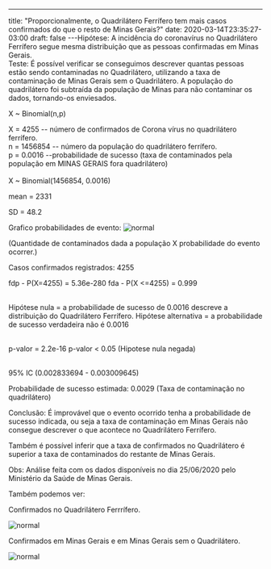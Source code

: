 ---
title: "Proporcionalmente, o Quadrilátero Ferrífero tem mais casos confirmados do que o resto de Minas Gerais?"
date: 2020-03-14T23:35:27-03:00
draft: false
---Hipótese:
A incidência do coronavírus no Quadrilátero Ferrífero segue mesma distribuição que as pessoas confirmadas em Minas Gerais.<br>
Teste:
É possível verificar se conseguimos descrever quantas pessoas estão sendo contaminadas no Quadrilátero, utilizando a taxa de contaminação de Minas Gerais sem o Quadrilátero.
A população do quadrilátero foi subtraída da população de Minas para não contaminar os dados, tornando-os enviesados.

X ~ Binomial(n,p)

X = 4255 -- número de confirmados de Corona vírus no quadrilátero
ferrífero.<br>
n = 1456854 -- número da população do quadrilátero ferrífero.<br>
p = 0.0016 --probabilidade de sucesso (taxa de contaminados pela população em MINAS GERAIS fora quadrilátero)<br><br>
X ~ Binomial(1456854, 0.0016)

mean = 2331

SD = 48.2

Grafico probabilidades de evento:
![normal](/grafico_site_quadri.jpg)

(Quantidade de contaminados dada a população X probabilidade do evento ocorrer.)

Casos confirmados registrados: 4255<br>

fdp - P(X=4255) = 5.36e-280
fda - P(X <=4255) = 0.999<br><br>


Hipótese nula = a probabilidade de sucesso de 0.0016 descreve a distribuição do Quadrilátero Ferrífero.
Hipótese alternativa = a probabilidade de sucesso verdadeira não é 0.0016<br><br>

p-valor = 2.2e-16
p-valor < 0.05 (Hipotese nula negada)<br><br>


95% IC (0.002833694 - 0.003009645)

Probabilidade de sucesso estimada: 0.0029 (Taxa de contaminação no quadrilátero)

Conclusão:
É improvável que o evento ocorrido tenha a probabilidade de sucesso indicada, ou seja a taxa de contaminação em Minas Gerais não consegue descrever o que acontece no Quadrilátero Ferrífero.

Também é possível inferir que a taxa de confirmados no Quadrilátero é superior a taxa de contaminados do restante de Minas Gerais.

Obs: Análise feita com os dados disponíveis no dia 25/06/2020 pelo Ministério da Saúde de Minas Gerais.

Também podemos ver:

Confirmados no Quadrilátero Ferrrífero.

![normal](/grafico_quadrilatero.png)

Confirmados em Minas Gerais e em Minas Gerais sem o Quadrilátero.

![normal](/Comparacao.png)
